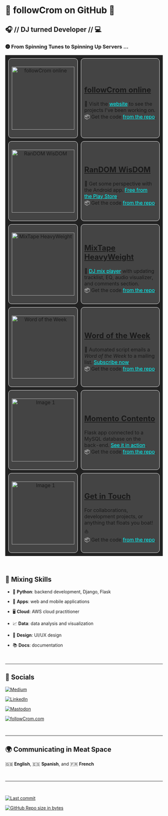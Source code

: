 # 👋 followCrom on GitHub 👋

## 🎧 // DJ turned Developer // 💻

### 𖣐 From Spinning Tunes to Spinning Up Servers ...

<table style="width:100%; background-color:#222; border-collapse:separate; border-spacing:10px;">
  <tr>
    <td style="background-color:#444; border-radius:10px; padding:10px; border:1px solid #FFF;">
          <p align="center">
      <img src="https://followcrom.com/images/vinyl.png" alt="followCrom online" width="200">
            </p>
    </td>
    <td style="background-color:#444; border-radius:10px; padding:10px; border:1px solid #FFF;">
      <h2 style="color:#FFF;"><a href="https://followcrom.com" target="_blank">followCrom online</a></h2>
      🔗 Visit the <a href="https://followcrom.com" target="_blank" style="text-decoration:underline; color:#0FF;">website</a> to see the projects I've been working on.
      <br>
      <span style="color:#FFF;">&#x1F4E6;</span> Get the code <a href="https://github.com/followcrom/followcromSite" style="text-decoration:underline; color:#0FF;">from the repo</a>.
    </td>
  </tr>
  <tr>
    <td style="background-color:#444; border-radius:10px; padding:10px; border:1px solid #FFF;">
      <p align="center">
        <a href="https://play.google.com/store/apps/details?id=online.followcrom.RandomWisdom"><img src="https://followcrom.com/images/random_wisdom.png" alt="RanDOM WisDOM" width="200"></a>
      </p>
    </td>
    <td style="background-color:#444; border-radius:10px; padding:10px; border:1px solid #FFF;">
      <h2 style="color:#FFF;"><a href="https://play.google.com/store/apps/details?id=online.followcrom.RandomWisdom" target="_blank">RanDOM WisDOM</a></h2>
      🔗 Get some perspective with the Android app. <a href="https://play.google.com/store/apps/details?id=online.followcrom.RandomWisdom" target="_blank" style="text-decoration:underline; color:#0FF;">Free from the Play Store</a>. 
      <br>
      <span style="color:#FFF;">&#x1F4E6;</span> Get the code <a href="https://github.com/followcrom/ranDOM-wisDOM" style="text-decoration:underline; color:#0FF;">from the repo</a>.
    </td>
  </tr>
  <tr>
    <td style="background-color:#444; border-radius:10px; padding:10px; border:1px solid #FFF;">
          <p align="center">
      <img src="https://followcrom.com/images/theMixtapeHeavyweight2.png" alt="MixTape HeavyWeight" width="200">
            </p>
    </td>
    <td style="background-color:#444; border-radius:10px; padding:10px; border:1px solid #FFF;">
      <h2 style="color:#FFF;"><a href="https://www.mixtape-heavyweight.one/" target="_blank">MixTape HeavyWeight</a></h2>
      🔗 <a href="https://www.mixtape-heavyweight.one/" target="_blank" style="text-decoration:underline; color:#0FF;">DJ mix player</a> with updating tracklist, EQ, audio visualizer, and comments section.
      <br>
      <span style="color:#FFF;">&#x1F4E6;</span> Get the code <a href="https://github.com/followcrom/MixTapeHeavyWeight" style="text-decoration:underline; color:#0FF;">from the repo</a>.
    </td>
  </tr>
  <tr>
    <td style="background-color:#444; border-radius:10px; padding:10px; border:1px solid #FFF;">
            <p align="center">
            <img src="https://followcrom.com/images/wordOftheDay.png" alt="Word of the Week" width="200">
          </p>
          </td>
    <td style="background-color:#444; border-radius:10px; padding:10px; border:1px solid #FFF;">
      <h2 style="color:#FFF;"><a href="https://followcrom.com/wotd/" target="_blank">Word of the Week</a></h2>
      🔗 Automated script emails a <i>Word of the Week</i> to a mailing list. <a href="https://followcrom.com/wotd/" target="_blank" style="text-decoration:underline; color:#0FF;">Subscribe now</a>.
      <br>
      <span style="color:#FFF;">&#x1F4E6;</span> Get the code <a href="https://github.com/followcrom/word-of-the-week" style="text-decoration:underline; color:#0FF;">from the repo</a>.
    </td>
  </tr>
    <tr>
    <td style="background-color:#444; border-radius:10px; padding:10px; border:1px solid #FFF;">
            <p align="center">
            <img src="https://followcrom.com/images/djrr.jpg" alt="Image 1" width="200">
          </p></td>
    <td style="background-color:#444; border-radius:10px; padding:10px; border:1px solid #FFF;">
      <h2 style="color:#FFF;"><a href="https://followcrom.com/momcon/" target="_blank">Momento Contento</a></h2>
      Flask app connected to a MySQL database on the back-end. <a href="https://followcrom.com/momcon/" target="_blank" style="text-decoration:underline; color:#0FF;">See it in action</a>.
      <br>
      <span style="color:#FFF;">&#x1F4E6;</span> Get the code <a href="https://github.com/followcrom/momento_contento" style="text-decoration:underline; color:#0FF;">from the repo</a>.
    </td>
  </tr>
    <tr>
    <td style="background-color:#444; border-radius:10px; padding:10px; border:1px solid #FFF;">
            <p align="center">
            <img src="https://followcrom.com/images/contact_2.png" alt="Image 1" width="200">
    </td>
    <td style="background-color:#444; border-radius:10px; padding:10px; border:1px solid #FFF;">
      <h2><a href="https://followcrom.com/contact/contact.php" target="_blank">Get in Touch</a></h2>
      For collaborations, development projects, or anything that floats you boat! ⛵
      <br>
      <span style="color:#FFF;">&#x1F4E6;</span> Get the code <a href="https://github.com/followcrom/followcromSite" target="_blank"  style="text-decoration:underline; color:#0FF;">from the repo</a>.
    </td>
  </tr>
</table>

<br>

## 🥣 Mixing Skills

- 🐍 **Python**: backend development, Django, Flask

- 📱 **Apps**: web and mobile applications

- 🖥️ **Cloud**: AWS cloud practitioner

- 📈 **Data**: data analysis and visualization

- 🎨 **Design**: UI/UX design

- 📚 **Docs**: documentation

<br>

---

## 📢 Socials

[![Medium](https://img.shields.io/badge/Medium-12100E?style=for-the-badge&logo=medium&logoColor=white)](https://medium.com/@followcrom)

[![LinkedIn](https://img.shields.io/badge/LinkedIn-0077B5?style=for-the-badge&logo=linkedin&logoColor=white)](https://linkedin.com/in/followCrom)

[![Mastodon](https://img.shields.io/badge/Mastodon-6364FF?style=for-the-badge&logo=mastodon&logoColor=white)](https://fosstodon.org/@followCrom)

[![followCrom.com](https://img.shields.io/badge/More%20from-followCrom.com-blue?style=for-the-badge)](http://followcrom.com)

<br>

---

## 🌍 Communicating in Meat Space

🇬🇧 **English**, 🇪🇸 **Spanish**, and 🇫🇷 **French**

<br>

---

<br>

[![Last commit](https://img.shields.io/github/last-commit/followcrom/followcromSite?style=for-the-badge)](https://github.com/followcrom/followcromSite/commits/main)


[![GitHub Repo size in bytes](https://img.shields.io/github/repo-size/followcrom/followcromSite?style=for-the-badge)](https://github.com/followcrom/followcromSite)
